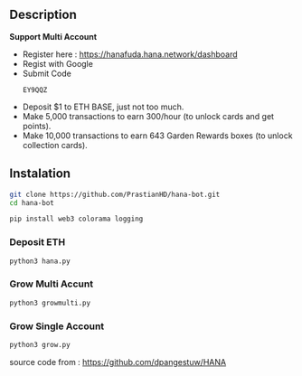 ## Description 
**Support Multi Account** 
- Register here : https://hanafuda.hana.network/dashboard
- Regist with Google
- Submit Code
  ```
  EY9QQZ
  ```
- Deposit $1 to ETH BASE, just not too much.
- Make 5,000 transactions to earn 300/hour (to unlock cards and get points).
- Make 10,000 transactions to earn 643 Garden Rewards boxes (to unlock collection cards).


## Instalation
```bash
git clone https://github.com/PrastianHD/hana-bot.git
cd hana-bot
```
```bash
pip install web3 colorama logging
```
### Deposit ETH
```bash
python3 hana.py
```
### Grow Multi Accunt
```bash
python3 growmulti.py
```
### Grow Single Account
```bash
python3 grow.py
```

source code from : https://github.com/dpangestuw/HANA
